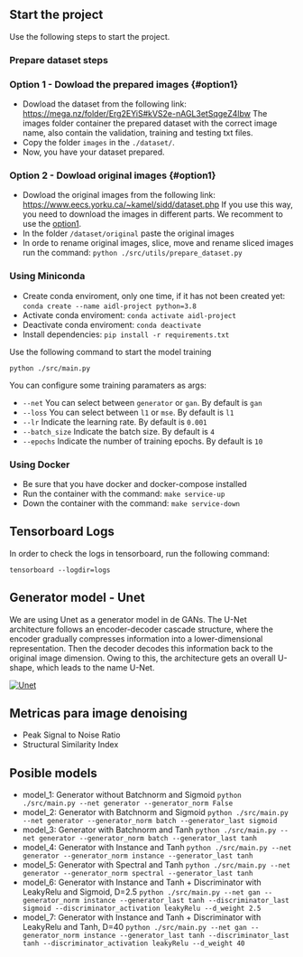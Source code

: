 ## Start the project
Use the following steps to start the project.

### Prepare dataset steps

### Option 1 - Dowload the prepared images {#option1}
- Dowload the dataset from the following link: https://mega.nz/folder/Erg2EYiS#kVS2e-nAGL3etSqgeZ4lbw The images folder container the prepared dataset with the correct image name, also contain the validation, training and testing txt files.
- Copy the folder `images` in the `./dataset/`.
- Now, you have your dataset prepared.


### Option 2 - Dowload original images {#option1}
- Dowload the original images from the following link: https://www.eecs.yorku.ca/~kamel/sidd/dataset.php If you use this way, you need to download the images in different parts. We recomment to use the [option1](#my-anchor).
- In the folder `/dataset/original` paste the original images
- In orde to rename original images, slice, move and rename sliced images run the command: `python ./src/utils/prepare_dataset.py`

### Using Miniconda
- Create conda enviroment, only one time, if it has not been created yet: `conda create --name aidl-project python=3.8`
- Activate conda enviroment: `conda activate aidl-project`
- Deactivate conda enviroment: `conda deactivate`
- Install dependencies: `pip install -r requirements.txt`

Use the following command to start the model training

`python ./src/main.py`

You can configure some training paramaters as args:
- `--net` You can select between `generator` or `gan`. By default is `gan`
- `--loss` You can select between `l1` or `mse`. By default is `l1`
- `--lr` Indicate the learning rate. By default is `0.001`
- `--batch_size` Indicate the batch size. By default is `4`
- `--epochs` Indicate the number of training epochs. By default is `10`

### Using Docker
- Be sure that you have docker and docker-compose installed
- Run the container with the command: `make service-up`
- Down the container with the command: `make service-down`


## Tensorboard Logs
In order to check the logs in tensorboard, run the following command:

`tensorboard --logdir=logs`


## Generator model - Unet
We are using Unet as a generator model in de GANs.
The U-Net architecture follows an encoder-decoder cascade structure, where the encoder gradually compresses information into a lower-dimensional representation. Then the decoder decodes this information back to the original image dimension. Owing to this, the architecture gets an overall U-shape, which leads to the name U-Net.

[![Unet](https://929687.smushcdn.com/2407837/wp-content/uploads/2021/11/u-net_training_image_segmentation_models_in_pytorch_header.png?lossy=1&strip=1&webp=1)](https://929687.smushcdn.com/2407837/wp-content/uploads/2021/11/u-net_training_image_segmentation_models_in_pytorch_header.png?lossy=1&strip=1&webp=1)

## Metricas para image denoising
- Peak Signal to Noise Ratio
- Structural Similarity Index

## Posible models
- model_1: Generator without Batchnorm and Sigmoid `python ./src/main.py --net generator --generator_norm False`
- model_2: Generator with Batchnorm and Sigmoid `python ./src/main.py --net generator --generator_norm batch --generator_last sigmoid`
- model_3: Generator with Batchnorm and Tanh `python ./src/main.py --net generator --generator_norm batch --generator_last tanh`
- model_4: Generator with Instance and Tanh `python ./src/main.py --net generator --generator_norm instance --generator_last tanh`
- model_5: Generator with Spectral and Tanh `python ./src/main.py --net generator --generator_norm spectral --generator_last tanh`
- model_6: Generator with Instance and Tanh + Discriminator with LeakyRelu and Sigmoid, D=2.5 `python ./src/main.py --net gan --generator_norm instance --generator_last tanh --discriminator_last sigmoid --discriminator_activation leakyRelu --d_weight 2.5` 
- model_7: Generator with Instance and Tanh + Discriminator with LeakyRelu and Tanh, D=40 `python ./src/main.py --net gan --generator_norm instance --generator_last tanh --discriminator_last tanh --discriminator_activation leakyRelu --d_weight 40` 